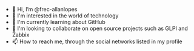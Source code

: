 - 👋 Hi, I’m @frec-allanlopes
- 👀 I'm interested in the world of technology
- 🌱 I'm currently learning about GitHub
- 💞️ I'm looking to collaborate on open source projects such as GLPI and Zabbix
- 📫 How to reach me, through the social networks listed in my profile

<!---
frec-allanlopes/frec-allanlopes is a ✨ special ✨ repository because its `README.md` (this file) appears on your GitHub profile.
You can click the Preview link to take a look at your changes.
--->
